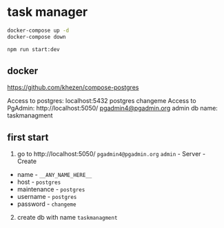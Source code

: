 # task manager

```bash
docker-compose up -d
docker-compose down

npm run start:dev
```

## docker

https://github.com/khezen/compose-postgres

Access to postgres: localhost:5432 postgres changeme
Access to PgAdmin: http://localhost:5050/ pgadmin4@pgadmin.org admin
db name: taskmanagment

## first start

1. go to http://localhost:5050/ `pgadmin4@pgadmin.org` `admin` - Server - Create

- name - `__ANY_NAME_HERE__`
- host - `postgres`
- maintenance - `postgres`
- username - `postgres`
- password - `changeme`

2. create db with name `taskmanagment`

